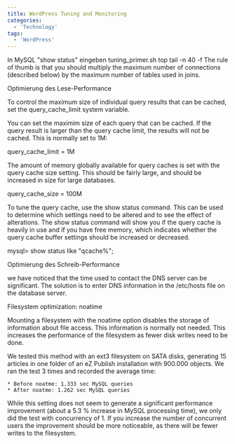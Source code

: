```yaml
---
title: WordPress Tuning and Monitoring
categories:
  - 'Technology'
tags:
  - 'WordPress'
---
```

In MySQL "show status" eingeben
tuning_primer.sh
top
tail -n 40 -f
The rule of thumb is that you should multiply the maximum number of connections (described below) by the maximum number of tables used in joins.

Optimierung des Lese-Performance

To control the maximum size of individual query results that can be cached, set the query_cache_limit system variable.

You can set the maximim size of each query that can be cached. If the query result is larger than the query cache limit, the results will not be cached. This is normally set to 1M:

query_cache_limit = 1M

The amount of memory globally available for query caches is set with the query cache size setting. This should be fairly large, and should be increased in size for large databases.

query_cache_size = 100M

To tune the query cache, use the show status command. This can be used to determine which settings need to be altered and to see the effect of alterations. The show status command will show you if the query cache is heavily in use and if you have free memory, which indicates whether the query cache buffer settings should be increased or decreased.

mysql> show status like "qcache%";

Optimierung des Schreib-Performance

we have noticed that the time used to contact the DNS server can be significant.
The solution is to enter DNS information in the /etc/hosts file on the database server.

Filesystem optimization: noatime

Mounting a filesystem with the noatime option disables the storage of information about file access. This information is normally not needed. This increases the performance of the filesystem as fewer disk writes need to be done.

We tested this method with an ext3 filesystem on SATA disks, generating 15 articles in one folder of an eZ Publish installation with 900.000 objects. We ran the test 3 times and recorded the average time:

    * Before noatme: 1.333 sec MySQL queries
    * After noatme: 1.262 sec MySQL queries

While this setting does not seem to generate a significant performance improvement (about a 5.3 % increase in MySQL processing time), we only did the test with concurrency of 1. If you increase the number of concurrent users the improvement should be more noticeable, as there will be fewer writes to the filesystem.